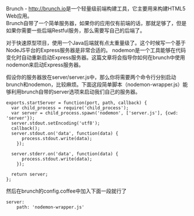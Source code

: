 Brunch - <http://brunch.io>是一个轻量级前端构建工具，它主要用来构建HTML5 Web应用。   
Brunch自带了一个简单服务器，如果你的应用仅有前端的话，那就足够了，但是如果你需要一些后端Restful服务，那么需要写自己的后端了。  

对于快速原型项目，使用一个Java后端就有点太重量级了。这个时候写一个基于NodeJS平台的Express服务器是非常合适的。 nodemon是一个工具能够在代码变化时自动重新启动Express服务器。这篇文章将会指导你如何在brunch中使用nodemon来启动Express服务器。

假设你的服务器放在server/server.js中，那么你将需要两个命令行分别启动brunch和nodemon，比较麻烦。下面这段简单脚本（nodemon-wrapper.js）能够利用brunch自带的server选项来启动我们自己的服务器。
```
exports.startServer = function(port, path, callback) {
  var child_process = require('child_process');
  var server = child_process.spawn('nodemon', ['server.js'], {cwd: 'server'});
  server.stdout.setEncoding('utf8');
  callback();
  server.stdout.on('data', function(data) {
      process.stdout.write(data);
    });

  server.stderr.on('data', function(data) {
      process.stdout.write(data);
    });

  return server;
};
```

然后在brunch的config.coffee中加入下面一段就行了  
```
server:
    path: 'nodemon-wrapper.js'
```